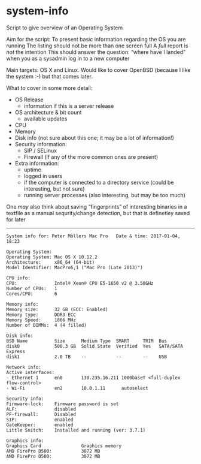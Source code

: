 # system-info
Script to give overview of an Operating System

Aim for the script:
To present basic information regarding the OS you are running
The listing should not be more than one screen full
A *full* report is *not* the intention
This should answer the question: “where have I landed” when you as a sysadmin
log in to a new computer

Main targets: OS X and Linux. Would like to cover OpenBSD (because I like the system :-) but that comes later.

What to cover in some more detail:

* OS Release 
	* information if this is a server release 
* OS architecture & bit count 
	* available updates 
* CPU 
* Memory 
* Disk info (not sure about this one; it may be a lot of information!) 
* Security information: 
	* SIP / SELinux 
	* Firewall (if any of the more common ones are present) 
* Extra information: 
	* uptime 
	* logged in users 
	* if the computer is connected to a directory service (could be interesting, but not sure) 
	* running server processes (also interesting, but may be too much) 

One *may* also think about saving “fingerprints” of interesting binaries in a textfile
as a manual sequrity/change detection, but that is definetley saved for later


-----


	System info for: Peter Möllers Mac Pro   Date & time: 2017-01-04, 18:23
	
	Operating System:                                 
	Operating System: Mac OS X 10.12.2                                                      
	Architecture:     x86_64 (64-bit)                                                       
	Model Identifier: MacPro6,1 ("Mac Pro (Late 2013)")                                     
	
	CPU info:                                         
	CPU:              Intel® Xeon® CPU E5-1650 v2 @ 3.50GHz                               
	Number of CPUs:   1                                                                     
	Cores/CPU:        6                                                                     
	
	Memory info:                                      
	Memory size:      32 GB (ECC: Enabled)                                                  
	Memory type:      DDR3 ECC                                                              
	Memory Speed:     1866 MHz                                                              
	Number of DIMMs:  4 (4 filled)                                                          
	
	Disk info:                                        
	BSD Name          Size      Medium Type  SMART     TRIM  Bus                 
	disk0             500.3 GB  Solid State  Verified  Yes   SATA/SATA Express   
	disk1             2.0 TB    --           --        --    USB                 
	
	Network info:                                     
	Active interfaces:
	- Ethernet 1      en0       130.235.16.211 1000baseT <full-duplex flow-control>
	- Wi-Fi           en2       10.0.1.11      autoselect                    
	
	Security info:                                    
	Firmware-lock:    Firmware password is set                                              
	ALF:              disabled                                                              
	PF-firewall:      Disabled                                                              
	SIP:              enabled                                                               
	GateKeeper:       enabled                                                               
	Little Snitch:    Installed and running (ver: 3.7.1)                                    
	
	Graphics info:                                    
	Graphics Card               Graphics memory     
	AMD FirePro D500:           3072 MB             
	AMD FirePro D500:           3072 MB             
